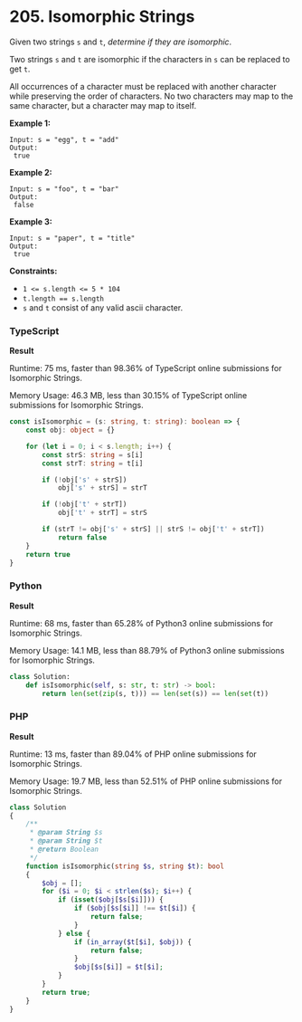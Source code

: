 # 205. Isomorphic Strings

Given two strings `s` and `t`, _determine if they are isomorphic_.

Two strings `s` and `t` are isomorphic if the characters in `s` can be replaced to get `t`.

All occurrences of a character must be replaced with another character while preserving the order of characters. No two characters may map to the same character, but a character may map to itself.

**Example 1:**

```
Input: s = "egg", t = "add"
Output:
 true
```

**Example 2:**

```
Input: s = "foo", t = "bar"
Output:
 false
```

**Example 3:**

```
Input: s = "paper", t = "title"
Output:
 true
```

**Constraints:**

* `1 <= s.length <= 5 * 104`
* `t.length == s.length`
* `s` and `t` consist of any valid ascii character.

### TypeScript

**Result**

Runtime: 75 ms, faster than 98.36% of TypeScript online submissions for Isomorphic Strings.

Memory Usage: 46.3 MB, less than 30.15% of TypeScript online submissions for Isomorphic Strings.

```typescript
const isIsomorphic = (s: string, t: string): boolean => {
    const obj: object = {}

    for (let i = 0; i < s.length; i++) {
        const strS: string = s[i]
        const strT: string = t[i]

        if (!obj['s' + strS])
            obj['s' + strS] = strT

        if (!obj['t' + strT])
            obj['t' + strT] = strS

        if (strT != obj['s' + strS] || strS != obj['t' + strT])
            return false
    }
    return true
}
```

### Python

**Result**

Runtime: 68 ms, faster than 65.28% of Python3 online submissions for Isomorphic Strings.&#x20;

Memory Usage: 14.1 MB, less than 88.79% of Python3 online submissions for Isomorphic Strings.

```python
class Solution:
    def isIsomorphic(self, s: str, t: str) -> bool:
        return len(set(zip(s, t))) == len(set(s)) == len(set(t))
```

### PHP

**Result**

Runtime: 13 ms, faster than 89.04% of PHP online submissions for Isomorphic Strings.

Memory Usage: 19.7 MB, less than 52.51% of PHP online submissions for Isomorphic Strings.

```php
class Solution
{
    /**
     * @param String $s
     * @param String $t
     * @return Boolean
     */
    function isIsomorphic(string $s, string $t): bool
    {
        $obj = [];
        for ($i = 0; $i < strlen($s); $i++) {
            if (isset($obj[$s[$i]])) {
                if ($obj[$s[$i]] !== $t[$i]) {
                    return false;
                }
            } else {
                if (in_array($t[$i], $obj)) {
                    return false;
                }
                $obj[$s[$i]] = $t[$i];
            }
        }
        return true;
    }
}
```
